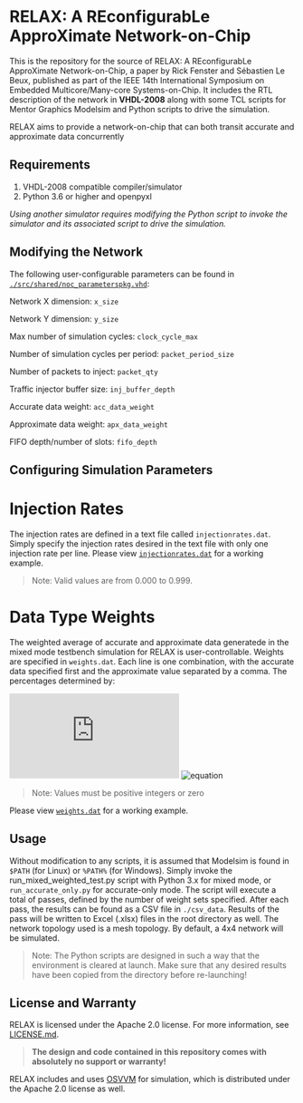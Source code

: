 # RELAX: A REconfigurabLe ApproXimate Network-on-Chip
This is the repository for the source of RELAX: A REconfigurabLe ApproXimate Network-on-Chip, a paper by Rick Fenster and Sébastien Le Beux, published as part of the IEEE 14th International Symposium on Embedded Multicore/Many-core Systems-on-Chip. It includes the RTL description of the network in **VHDL-2008** along with some TCL scripts for Mentor Graphics Modelsim and Python scripts to drive the simulation. 

RELAX aims to provide a network-on-chip that can both transit accurate and approximate data concurrently 
## Requirements

1. VHDL-2008 compatible compiler/simulator
2. Python 3.6 or higher and openpyxl

*Using another simulator requires modifying the Python script to invoke the simulator and its associated script to drive the simulation.*
## Modifying the Network
The following user-configurable parameters can be found in [`./src/shared/noc_parameterspkg.vhd`](https://github.com/rf3nster/relax-noc/blob/main/src/shared/noc_parameterspkg.vhd):

Network X dimension: `x_size`

Network Y dimension: `y_size`

Max number of simulation cycles: `clock_cycle_max`

Number of simulation cycles per period: `packet_period_size`

Number of packets to inject: `packet_qty`

Traffic injector buffer size: `inj_buffer_depth`

Accurate data weight: `acc_data_weight`

Approximate data weight: `apx_data_weight`

FIFO depth/number of slots: `fifo_depth`

## Configuring Simulation Parameters
# Injection Rates
The injection rates are defined in a text file called `injectionrates.dat`. Simply specify the injection rates desired in the text file with only one injection rate per line. Please view [`injectionrates.dat`](https://github.com/rf3nster/relax-noc/blob/main/injectionrates.dat) for a working example.
> Note: Valid values are from 0.000 to 0.999. 

# Data Type Weights
The weighted average of accurate and approximate data generatede in the mixed mode testbench simulation for RELAX is user-controllable. Weights are specified in `weights.dat`. Each line is one combination, with the accurate data specified first and the approximate value separated by a comma.
The percentages determined by:

![ equation](http://www.sciweavers.org/tex2img.php?eq=%5Ctext%7Bapx%7D%20%3D%20%5Cfrac%7Bapx%7D%7Bapx%20%2B%20acc%7D&bc=White&fc=Black&im=jpg&fs=12&ff=modern&edit=0 )
![equation](http://www.sciweavers.org/tex2img.php?eq=%5Ctext%7Bacc%7D%20%3D%20%5Cfrac%7Bacc%7D%7Bapx%20%2B%20acc%7D&bc=White&fc=Black&im=jpg&fs=12&ff=modern&edit=0")
> Note: Values must be positive integers or zero

Please view [`weights.dat`](https://github.com/rf3nster/relax-noc/blob/main/weights.dat) for a working example.


## Usage
Without modification to any scripts, it is assumed that Modelsim is found in `$PATH` (for Linux) or `%PATH%` (for Windows). Simply invoke the run_mixed_weighted_test.py  script with Python 3.x for mixed mode, or `run_accurate_only.py` for accurate-only mode. The script will execute a total of passes, defined by the number of weight sets specified. After each pass, the results can be found as a CSV file in `./csv_data`. Results of the pass will be written to Excel (.xlsx) files in the root directory as well. The network topology used is a mesh topology. By default, a 4x4 network will be simulated.

> Note: The Python scripts are designed in such a way that the environment is cleared at launch. Make sure that any desired results have been copied from the directory before re-launching!

## License and Warranty

RELAX is licensed under the Apache 2.0 license. For more information, see [LICENSE.md](https://github.com/rf3nster/relax-noc/blob/main/LICENSE.md). 

>**The design and code contained in this repository comes with absolutely no support or warranty!**

RELAX includes and uses [OSVVM](https://github.com/OSVVM/OSVVM) for simulation, which is distributed under the Apache 2.0 license as well.
